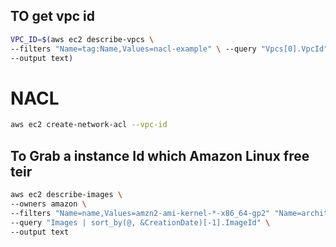 ## TO get vpc id 

```sh
VPC_ID=$(aws ec2 describe-vpcs \
--filters "Name=tag:Name,Values=nacl-example" \ --query "Vpcs[0].VpcId" \
--output text)   
```

# NACL
```sh
aws ec2 create-network-acl --vpc-id  
```


## To Grab a instance Id which Amazon Linux free teir

```sh
aws ec2 describe-images \
--owners amazon \ 
--filters "Name=name,Values=amzn2-ami-kernel-*-x86_64-gp2" "Name=architecture,Values=x86_64" "Name=root-device-type,Values=ebs" "Name=is-public,Values=true" \
--query "Images | sort_by(@, &CreationDate)[-1].ImageId" \
--output text
```



